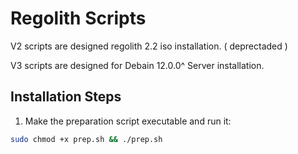 # Regolith Scripts

V2 scripts are designed regolith 2.2 iso installation. ( deprectaded )

V3 scripts are designed for Debain 12.0.0^ Server installation.

## Installation Steps

1. Make the preparation script executable and run it:

```bash
sudo chmod +x prep.sh && ./prep.sh
```
